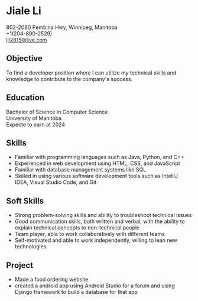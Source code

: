 # Jiale Li
802-2080 Pembina Hwy, Winnipeg, Manitoba  
+1(204-890-2529)  
ljl2815@live.com
  
  ## Objective  
  To find a developer position where I can utilize my technical skills and knowledge to contribute to the company's success.  
   
## Education  
Bachelor of Science in Computer Science  
University of Manitoba  
Expecte to earn at 2024  
  
## Skills  
* Familiar with programming languages such as Java, Python, and C++
* Experienced in web development using HTML, CSS, and JavaScript
* Familiar with database management systems like SQL
* Skilled in using various software development tools such as IntelliJ IDEA, Visual Studio Code, and Git  
  
## Soft Skills  
* Strong problem-solving skills and ability to troubleshoot technical issues
* Good communication skills, both written and verbal, with the ability to explain technical concepts to non-technical people
* Team player, able to work collaboratively with different teams
* Self-motivated and able to work independently, willing to lean new technologies  

## Project  

* Made a food ordering website
* created a android app using Android Studio for a forum and using Django framework to build a database for that app